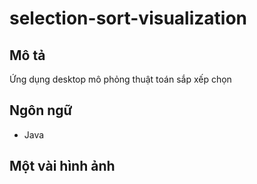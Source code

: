 # selection-sort-visualization
## Mô tả
Ứng dụng desktop mô phỏng thuật toán sắp xếp chọn

## Ngôn ngữ
- Java 

## Một vài hình ảnh
